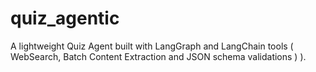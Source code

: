 # quiz_agentic
A lightweight Quiz Agent built with LangGraph and LangChain tools ( WebSearch, Batch Content Extraction and JSON schema validations ) ). 
